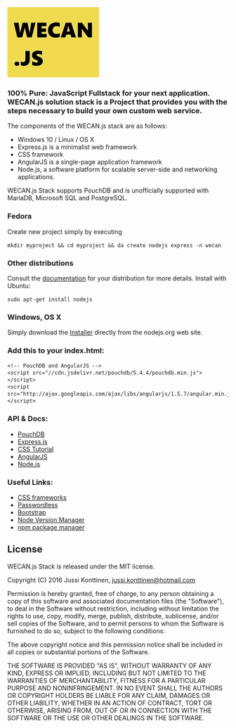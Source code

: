 ![WECAN.js Logo temp](/pics/js.jpg)

### 100% Pure: JavaScript Fullstack for your next application. WECAN.js solution stack is a Project that provides you with the steps necessary to build your own custom web service.
The components of the WECAN.js stack are as follows:
* Windows 10 / Linux / OS X
* Express.js is a minimalist web framework
* CSS framework
* AngularJS is a single-page application framework
* Node.js, a software platform for scalable server-side and networking applications.

WECAN.js Stack supports PouchDB and is unofficially supported with MariaDB, Microsoft SQL and PostgreSQL.

### Fedora

Create new project simply by executing
```
mkdir myproject && cd myproject && da create nodejs express -n wecan
```
###  Other distributions

Consult the [documentation](https://github.com/nodejs/node-v0.x-archive/wiki/Installing-Node.js-via-package-manager) for your distribution for more details. Install with Ubuntu:
```
sudo apt-get install nodejs
```

### Windows, OS X

Simply download the [Installer](https://nodejs.org/#download) directly from the nodejs.org web site.

### Add this to your index.html:
```
<!-- PouchDB and AngularJS -->
<script src="//cdn.jsdelivr.net/pouchdb/5.4.4/pouchdb.min.js"></script>
<script src="http://ajax.googleapis.com/ajax/libs/angularjs/1.5.7/angular.min.js"></script>
```

### API & Docs:
* [PouchDB](http://pouchdb.com/guides/setup-pouchdb.html)
* [Express.js](http://expressjs.com/starter/installing.html)
* [CSS Tutorial](http://www.tutorialspoint.com/css/index.htm)
* [AngularJS](https://docs.angularjs.org/api)
* [Node.js](https://nodejs.org/api/)

### Useful Links:
* [CSS frameworks](https://en.wikipedia.org/wiki/CSS_frameworks)
* [Passwordless](https://passwordless.net/)
* [Bootstrap](http://getbootstrap.com/getting-started/)
* [Node Version Manager](https://keymetrics.io/2015/02/03/installing-node-js-and-io-js-with-nvm/)
* [npm package manager](https://www.npmjs.com/)


## License

WECAN.js Stack is released under the MIT license.


Copyright (C) 2016 Jussi Konttinen, [jussi.konttinen@hotmail.com](jussi.konttinen@hotmail.com)

Permission is hereby granted, free of charge, to any person obtaining a copy of this software and associated documentation files (the "Software"), to deal in the Software without restriction, including without limitation the rights to use, copy, modify, merge, publish, distribute, sublicense, and/or sell copies of the Software, and to permit persons to whom the Software is furnished to do so, subject to the following conditions:

The above copyright notice and this permission notice shall be included in all copies or substantial portions of the Software.

THE SOFTWARE IS PROVIDED "AS IS", WITHOUT WARRANTY OF ANY KIND, EXPRESS OR IMPLIED, INCLUDING BUT NOT LIMITED TO THE WARRANTIES OF MERCHANTABILITY, FITNESS FOR A PARTICULAR PURPOSE AND NONINFRINGEMENT. IN NO EVENT SHALL THE AUTHORS OR COPYRIGHT HOLDERS BE LIABLE FOR ANY CLAIM, DAMAGES OR OTHER LIABILITY, WHETHER IN AN ACTION OF CONTRACT, TORT OR OTHERWISE, ARISING FROM, OUT OF OR IN CONNECTION WITH THE SOFTWARE OR THE USE OR OTHER DEALINGS IN THE SOFTWARE.
